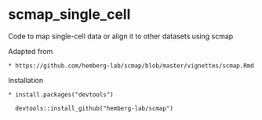 # scmap_single_cell

Code to map single-cell data or align it to other datasets using scmap

Adapted from

    * https://github.com/hemberg-lab/scmap/blob/master/vignettes/scmap.Rmd
    
Installation

    * install.packages("devtools")
    
      devtools::install_github("hemberg-lab/scmap")    
